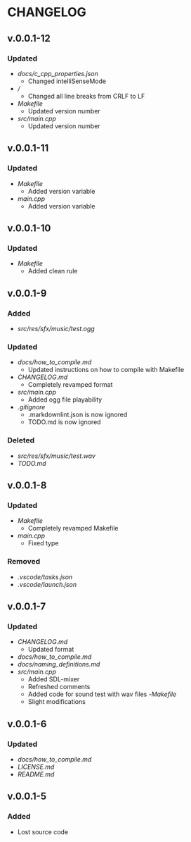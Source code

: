 # CHANGELOG

## v.0.0.1-12

### Updated

- *docs/c_cpp_properties.json*
  - Changed intelliSenseMode
- */*
  - Changed all line breaks from CRLF to LF
- *Makefile*
  - Updated version number
- *src/main.cpp*
  - Updated version number

## v.0.0.1-11

### Updated

- *Makefile*
  - Added version variable
- *main.cpp*
  - Added version variable

## v.0.0.1-10

### Updated

- *Makefile*
  - Added clean rule

## v.0.0.1-9

### Added

- *src/res/sfx/music/test.ogg*

### Updated

- *docs/how_to_compile.md*
  - Updated instructions on how to compile with Makefile
- *CHANGELOG.md*
  - Completely revamped format
- *src/main.cpp*
  - Added ogg file playability
- *.gitignore*
  - .markdownlint.json is now ignored
  - TODO.md is now ignored

### Deleted

- *src/res/sfx/music/test.wav*
- *TODO.md*

## v.0.0.1-8

### Updated

- *Makefile*
  - Completely revamped Makefile
- *main.cpp*
  - Fixed type

### Removed

- *.vscode/tasks.json*
- *.vscode/launch.json*

## v.0.0.1-7

### Updated

- *CHANGELOG.md*
  - Updated format
- *docs/how_to_compile.md*
- *docs/naming_definitions.md*
- *src/main.cpp*
  - Added SDL-mixer
  - Refreshed comments
  - Added code for sound test with wav files
-*Makefile*
  - Slight modifications

## v.0.0.1-6

### Updated

- *docs/how_to_compile.md*
- *LICENSE.md*
- *README.md*

## v.0.0.1-5

### Added

- Lost source code
